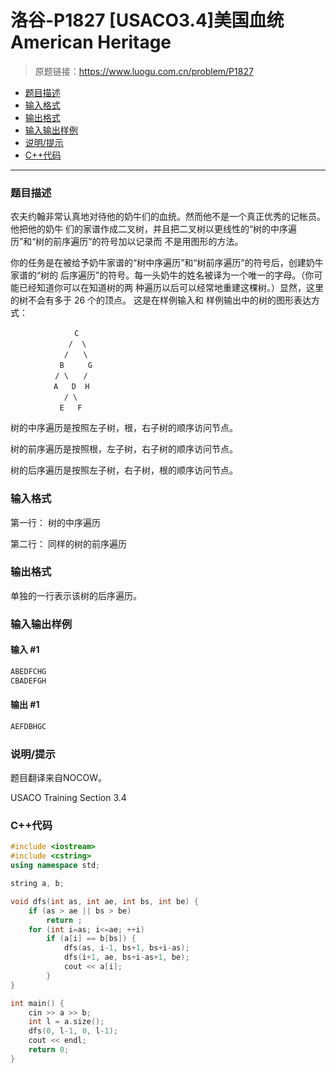 # 洛谷-P1827 [USACO3.4]美国血统 American Heritage

> 原题链接：https://www.luogu.com.cn/problem/P1827

- [题目描述](#题目描述)
- [输入格式](#输入格式)
- [输出格式](#输出格式)
- [输入输出样例](#输入输出样例)
- [说明/提示](#说明/提示)
- [C++代码](#C++代码)

---

### <a name="题目描述">题目描述</a>

农夫约翰非常认真地对待他的奶牛们的血统。然而他不是一个真正优秀的记帐员。他把他的奶牛 们的家谱作成二叉树，并且把二叉树以更线性的“树的中序遍历”和“树的前序遍历”的符号加以记录而 不是用图形的方法。

你的任务是在被给予奶牛家谱的“树中序遍历”和“树前序遍历”的符号后，创建奶牛家谱的“树的  后序遍历”的符号。每一头奶牛的姓名被译为一个唯一的字母。（你可能已经知道你可以在知道树的两  种遍历以后可以经常地重建这棵树。）显然，这里的树不会有多于 26 个的顶点。  这是在样例输入和 样例输出中的树的图形表达方式：

```
　　　　　　　　 C
　　　　　　   /  \
　　　　　　  /　　\
　　　　　　 B　　  G
　　　　　　/ \　　/
　　　　   A   D  H
　　　　　　  / \
　　　　　　 E   F
```

树的中序遍历是按照左子树，根，右子树的顺序访问节点。

树的前序遍历是按照根，左子树，右子树的顺序访问节点。

树的后序遍历是按照左子树，右子树，根的顺序访问节点。

### <a name="输入格式">输入格式</a>

第一行： 树的中序遍历

第二行： 同样的树的前序遍历

### <a name="输出格式">输出格式</a>

单独的一行表示该树的后序遍历。

### <a name="输入输出样例">输入输出样例</a>

#### 输入 #1

```c++
ABEDFCHG
CBADEFGH 
```

#### 输出 #1

```c++
AEFDBHGC
```

### <a name="说明/提示">说明/提示</a>

题目翻译来自NOCOW。

USACO Training Section 3.4

### <a name="C++代码">C++代码</a>

```c++
#include <iostream>
#include <cstring>
using namespace std;

string a, b;

void dfs(int as, int ae, int bs, int be) {
    if (as > ae || bs > be)
        return ;
    for (int i=as; i<=ae; ++i)
        if (a[i] == b[bs]) {
            dfs(as, i-1, bs+1, bs+i-as);
            dfs(i+1, ae, bs+i-as+1, be);
            cout << a[i];
        }
}

int main() {
    cin >> a >> b;
    int l = a.size();
    dfs(0, l-1, 0, l-1);
    cout << endl;
    return 0;
}
```